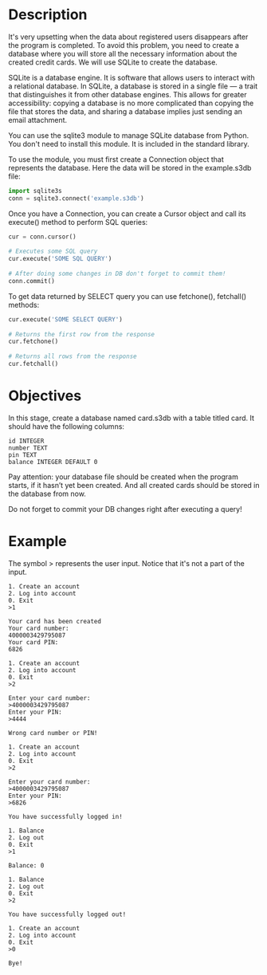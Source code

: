 #  Description

It's very upsetting when the data about registered users disappears after the program is completed. To avoid this problem, you need to create a database where you will store all the necessary information about the created credit cards. We will use SQLite to create the database.

SQLite is a database engine. It is software that allows users to interact with a relational database. In SQLite, a database is stored in a single file — a trait that distinguishes it from other database engines. This allows for greater accessibility: copying a database is no more complicated than copying the file that stores the data, and sharing a database implies just sending an email attachment.

You can use the sqlite3 module to manage SQLite database from Python. You don't need to install this module. It is included in the standard library.

To use the module, you must first create a Connection object that represents the database. Here the data will be stored in the example.s3db file:
```python
import sqlite3s
conn = sqlite3.connect('example.s3db')
```
Once you have a Connection, you can create a Cursor object and call its execute() method to perform SQL queries:
```python
cur = conn.cursor()
    
# Executes some SQL query
cur.execute('SOME SQL QUERY')
    
# After doing some changes in DB don't forget to commit them!
conn.commit()
```
To get data returned by SELECT query you can use fetchone(), fetchall() methods:
```python
cur.execute('SOME SELECT QUERY')
    
# Returns the first row from the response
cur.fetchone()
    
# Returns all rows from the response
cur.fetchall()
```
#  Objectives

In this stage, create a database named card.s3db with a table titled card. It should have the following columns:

    id INTEGER
    number TEXT
    pin TEXT
    balance INTEGER DEFAULT 0

Pay attention: your database file should be created when the program starts, if it hasn’t yet been created. And all created cards should be stored in the database from now.

Do not forget to commit your DB changes right after executing a query!

#  Example

The symbol > represents the user input. Notice that it's not a part of the input.

    1. Create an account
    2. Log into account
    0. Exit
    >1
    
    Your card has been created
    Your card number:
    4000003429795087
    Your card PIN:
    6826
    
    1. Create an account
    2. Log into account
    0. Exit
    >2
    
    Enter your card number:
    >4000003429795087
    Enter your PIN:
    >4444
    
    Wrong card number or PIN!
    
    1. Create an account
    2. Log into account
    0. Exit
    >2
    
    Enter your card number:
    >4000003429795087
    Enter your PIN:
    >6826
    
    You have successfully logged in!
    
    1. Balance
    2. Log out
    0. Exit
    >1
    
    Balance: 0
    
    1. Balance
    2. Log out
    0. Exit
    >2
    
    You have successfully logged out!
    
    1. Create an account
    2. Log into account
    0. Exit
    >0
    
    Bye!